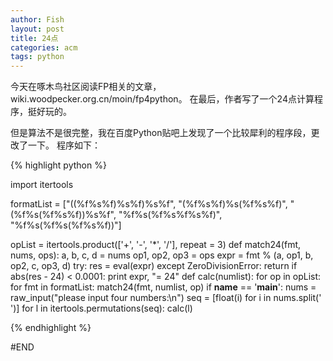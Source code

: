 ```yaml
---
author: Fish
layout: post
title: 24点
categories: acm 
tags: python 
---
```

今天在啄木鸟社区阅读FP相关的文章，wiki.woodpecker.org.cn/moin/fp4python。
在最后，作者写了一个24点计算程序，挺好玩的。


但是算法不是很完整，我在百度Python贴吧上发现了一个比较犀利的程序段，更改了一下。
程序如下：

{% highlight python %}

import itertools

formatList = ["((%f%s%f)%s%f)%s%f", "(%f%s%f)%s(%f%s%f)", 
                "(%f%s(%f%s%f))%s%f", "%f%s(%f%s%f%s%f)",
                "%f%s(%f%s(%f%s%f))"]

opList = itertools.product(['+', '-', '*', '/'], repeat = 3)
def match24(fmt, nums, ops):
    a, b, c, d = nums
    op1, op2, op3 = ops
    expr = fmt % (a, op1, b, op2, c, op3, d)
    try:
        res = eval(expr)
    except ZeroDivisionError:
        return 
    if abs(res - 24) < 0.0001:
        print expr, "= 24"
def calc(numlist):
    for op in opList:
        for fmt in formatList:
            match24(fmt, numlist, op)
if __name__ == '__main__':
    nums = raw_input("please input four numbers:\n")
    seq = [float(i) for i in nums.split(' ')]
    for l in itertools.permutations(seq):
        calc(l)

{% endhighlight %}

#END
